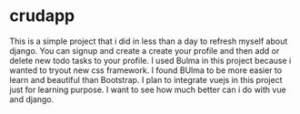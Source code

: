 # crudapp
This is a simple project that i did in less than a day to refresh myself about django. 
You can signup and create a create your profile and then add or delete new todo tasks to your profile. 
I used Bulma in this project because i wanted to tryout new css framework. I found BUlma to be more easier to learn and beautiful than Bootstrap. 
I plan to integrate vuejs in this project just for learning purpose. I want to see how much better can i do with vue and django.
